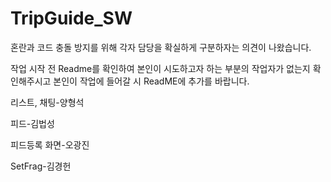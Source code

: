 # TripGuide_SW

혼란과 코드 충돌 방지를 위해 각자 담당을 확실하게 구분하자는 의견이 나왔습니다.



작업 시작 전 Readme를 확인하여 본인이 시도하고자 하는 부분의 작업자가 없는지 확인해주시고 본인이 작업에 들어갈 시 ReadME에 추가를 바랍니다.


리스트, 채팅-양형석

피드-김법성

피드등록 화면-오광진

SetFrag-김경헌
